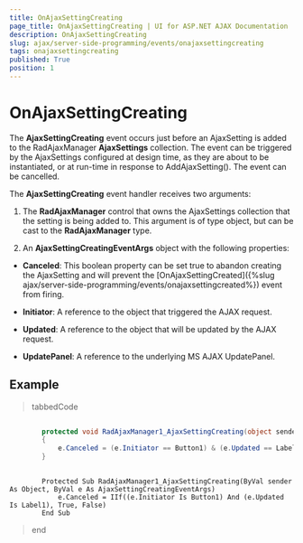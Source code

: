 ```yaml
---
title: OnAjaxSettingCreating
page_title: OnAjaxSettingCreating | UI for ASP.NET AJAX Documentation
description: OnAjaxSettingCreating
slug: ajax/server-side-programming/events/onajaxsettingcreating
tags: onajaxsettingcreating
published: True
position: 1
---
```


# OnAjaxSettingCreating



The __AjaxSettingCreating__ event occurs just before an AjaxSetting is added to the RadAjaxManager __AjaxSettings__ collection. The event can be triggered by the AjaxSettings configured at design time, as they are about to be instantiated, or at run-time in response to AddAjaxSetting(). The event can be cancelled.

The __AjaxSettingCreating__ event handler receives two arguments:

1. The __RadAjaxManager__ control that owns the AjaxSettings collection that the setting is being added to. This argument is of type object, but can be cast to the __RadAjaxManager__ type.

1. An __AjaxSettingCreatingEventArgs__ object with the following properties:

* __Canceled__: This boolean property can be set true to abandon creating the AjaxSetting and will prevent the [OnAjaxSettingCreated]({%slug ajax/server-side-programming/events/onajaxsettingcreated%}) event from firing.

* __Initiator__: A reference to the object that triggered the AJAX request.

* __Updated__: A reference to the object that will be updated by the AJAX request.

* __UpdatePanel__: A reference to the underlying MS AJAX UpdatePanel.

## Example

>tabbedCode

````C#
	
	    protected void RadAjaxManager1_AjaxSettingCreating(object sender, AjaxSettingCreatingEventArgs e)
	    {
	        e.Canceled = (e.Initiator == Button1) & (e.Updated == Label1);
	    }
				
````



````VB.NET
	    Protected Sub RadAjaxManager1_AjaxSettingCreating(ByVal sender As Object, ByVal e As AjaxSettingCreatingEventArgs)
	        e.Canceled = IIf((e.Initiator Is Button1) And (e.Updated Is Label1), True, False)
	    End Sub
````


>end
